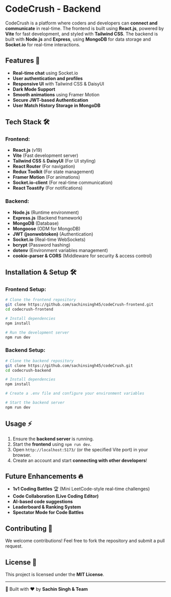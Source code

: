 # CodeCrush - Backend

CodeCrush is a platform where coders and developers can **connect and communicate** in real-time. The frontend is built using **React.js**, powered by **Vite** for fast development, and styled with **Tailwind CSS**. The backend is built with **Node.js** and **Express**, using **MongoDB** for data storage and **Socket.io** for real-time interactions.

## Features 🚀
- **Real-time chat** using Socket.io
- **User authentication and profiles**
- **Responsive UI** with Tailwind CSS & DaisyUI
- **Dark Mode Support**
- **Smooth animations** using Framer Motion
- **Secure JWT-based Authentication**
- **User Match History Storage in MongoDB**

## Tech Stack 🛠️
### Frontend:
- **React.js** (v19)
- **Vite** (Fast development server)
- **Tailwind CSS** & **DaisyUI** (For UI styling)
- **React Router** (For navigation)
- **Redux Toolkit** (For state management)
- **Framer Motion** (For animations)
- **Socket.io-client** (For real-time communication)
- **React Toastify** (For notifications)

### Backend:
- **Node.js** (Runtime environment)
- **Express.js** (Backend framework)
- **MongoDB** (Database)
- **Mongoose** (ODM for MongoDB)
- **JWT (jsonwebtoken)** (Authentication)
- **Socket.io** (Real-time WebSockets)
- **bcrypt** (Password hashing)
- **dotenv** (Environment variables management)
- **cookie-parser & CORS** (Middleware for security & access control)

## Installation & Setup 🛠️
### Frontend Setup:
```bash
# Clone the frontend repository
git clone https://github.com/sachinsingh45/codeCrush-frontend.git
cd codecrush-frontend

# Install dependencies
npm install

# Run the development server
npm run dev
```

### Backend Setup:
```bash
# Clone the backend repository
git clone https://github.com/sachinsingh45/codeCrush.git
cd codecrush-backend

# Install dependencies
npm install

# Create a .env file and configure your environment variables

# Start the backend server
npm run dev
```

## Usage ⚡
1. Ensure the **backend server** is running.
2. Start the **frontend** using `npm run dev`.
3. Open `http://localhost:5173/` (or the specified Vite port) in your browser.
4. Create an account and start **connecting with other developers**!

## Future Enhancements 🔥
- **1v1 Coding Battles** 🏆 (Mini LeetCode-style real-time challenges)
- **Code Collaboration (Live Coding Editor)**
- **AI-based code suggestions**
- **Leaderboard & Ranking System**
- **Spectator Mode for Code Battles**

## Contributing 🤝
We welcome contributions! Feel free to fork the repository and submit a pull request.

## License 📜
This project is licensed under the **MIT License**.

---
🚀 Built with ❤️ by **Sachin Singh & Team**

